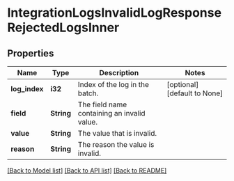 # IntegrationLogsInvalidLogResponseRejectedLogsInner

## Properties
Name | Type | Description | Notes
------------ | ------------- | ------------- | -------------
**log_index** | **i32** | Index of the log in the batch. | [optional] [default to None]
**field** | **String** | The field name containing an invalid value. | 
**value** | **String** | The value that is invalid. | 
**reason** | **String** | The reason the value is invalid. | 

[[Back to Model list]](../README.md#documentation-for-models) [[Back to API list]](../README.md#documentation-for-api-endpoints) [[Back to README]](../README.md)


